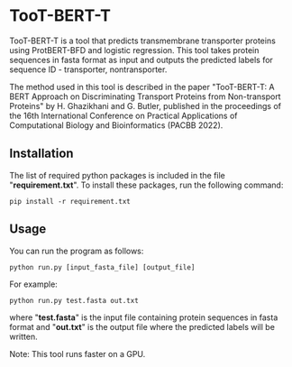 # TooT-BERT-T

TooT-BERT-T is a tool that predicts transmembrane transporter proteins using ProtBERT-BFD and logistic regression. This tool takes protein sequences in fasta format as input and outputs the predicted labels for sequence ID - transporter, nontransporter.

The method used in this tool is described in the paper "TooT-BERT-T: A BERT Approach on Discriminating Transport Proteins from Non-transport Proteins" by H. Ghazikhani and G. Butler, published in the proceedings of the 16th International Conference on Practical Applications of Computational Biology and Bioinformatics (PACBB 2022).

## Installation

The list of required python packages is included in the file "**requirement.txt**". To install these packages, run the following command:
```
pip install -r requirement.txt
```
## Usage

You can run the program as follows:
```
python run.py [input_fasta_file] [output_file]
```
For example:
```
python run.py test.fasta out.txt
```
where "**test.fasta**" is the input file containing protein sequences in fasta format and "**out.txt**" is the output file where the predicted labels will be written.

Note: This tool runs faster on a GPU.
